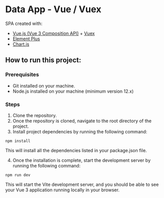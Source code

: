 # Data App - Vue / Vuex

SPA created with:

- [Vue.js (Vue 3 Composition API)](https://vuejs.org/guide/extras/composition-api-faq.html#what-is-composition-api) + [Vuex](https://vuex.vuejs.org/)
- [Element Plus](https://element-plus.org/en-US/)
- [Chart.js](https://www.chartjs.org/)

## How to run this project:

### Prerequisites

- Git installed on your machine.
- Node.js installed on your machine (minimum version 12.x)

### Steps

1. Clone the repository.
2. Once the repository is cloned, navigate to the root directory of the project.
3. Install project dependencies by running the following command:

```
npm install
```

This will install all the dependencies listed in your package.json file.

4. Once the installation is complete, start the development server by running the following command:

```
npm run dev
```

This will start the Vite development server, and you should be able to see your Vue 3 application running locally in your browser.
